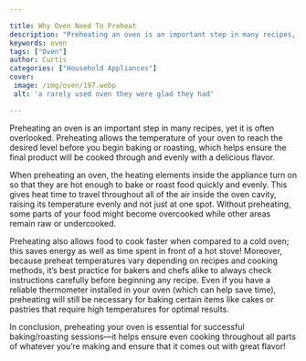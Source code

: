 ```yaml
---

title: Why Oven Need To Preheat
description: "Preheating an oven is an important step in many recipes, yet it is often overlooked. Preheating allows the temperature of your ove...see more detail"
keywords: oven
tags: ["Oven"]
author: Curtis
categories: ["Household Appliances"]
cover: 
 image: /img/oven/197.webp
 alt: 'a rarely used oven they were glad they had'

---
```


Preheating an oven is an important step in many recipes, yet it is often overlooked. Preheating allows the temperature of your oven to reach the desired level before you begin baking or roasting, which helps ensure the final product will be cooked through and evenly with a delicious flavor. 

When preheating an oven, the heating elements inside the appliance turn on so that they are hot enough to bake or roast food quickly and evenly. This gives heat time to travel throughout all of the air inside the oven cavity, raising its temperature evenly and not just at one spot. Without preheating, some parts of your food might become overcooked while other areas remain raw or undercooked. 

Preheating also allows food to cook faster when compared to a cold oven; this saves energy as well as time spent in front of a hot stove! Moreover, because preheat temperatures vary depending on recipes and cooking methods, it’s best practice for bakers and chefs alike to always check instructions carefully before beginning any recipe. Even if you have a reliable thermometer installed in your oven (which can help save time), preheating will still be necessary for baking certain items like cakes or pastries that require high temperatures for optimal results. 

In conclusion, preheating your oven is essential for successful baking/roasting sessions—it helps ensure even cooking throughout all parts of whatever you’re making and ensure that it comes out with great flavor!
